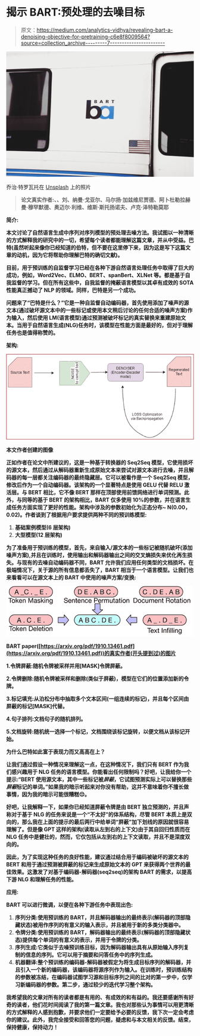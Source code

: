 # 揭示 BART:预处理的去噪目标

> 原文：<https://medium.com/analytics-vidhya/revealing-bart-a-denoising-objective-for-pretraining-c6e8f8009564?source=collection_archive---------7----------------------->

![](img/2f17d6606a697aa0225826a716e39b0b.png)

乔治·特罗瓦托在 [Unsplash](https://unsplash.com?utm_source=medium&utm_medium=referral) 上的照片

> **论文真实作者:、、刘、纳曼·戈亚尔、马尔扬·加兹维尼贾德、阿卜杜勒拉赫曼·穆罕默德、奥迈尔·利维、维斯·斯托扬诺夫、卢克·泽特勒莫耶**

****简介:****

**本文讨论了自然语言生成中序列对序列模型的预处理去噪方法。我试图以一种清晰的方式解释我的研究中的一切，希望每个读者都能理解这篇文章，并从中受益。巴特(虽然听起来像你已经知道的伯特，但不要在这里停下来，因为这是写下这篇文章的动机，因为它将帮助你理解巴特的确切文献)。**

**目前，用于预训练的自监督学习已经在各种下游自然语言处理任务中取得了巨大的成功，例如，Word2Vec、ELMO、BERT、spanBert、XLNet 等。都是基于自我监督的学习。但在所有这些中，自我监督的掩蔽语言模型以其卓有成效的 SOTA 性能真正撼动了 NLP 的领域。同样，巴特是另一个成功。**

**问题来了“巴特是什么？”它是一种自监督自动编码器，首先使用添加了噪声的源文本(通过破坏源文本中的一些标记或使用本文稍后讨论的任何合适的噪声方案)作为输入，然后使用 LM(语言模型)通过预测被破坏标记的真实替换来重建原始文本。当用于自然语言生成(NLG)任务时，该模型在性能方面是最好的，但对于理解任务也是值得称赞的。**

****架构:****

**![](img/f093e80f95d5ea72d3dd021512c581d1.png)**

**本文作者创建的图像**

**正如作者在论文中所建议的，这是一种基于转换器的 Seq2Seq 模型，它使用损坏的源文本，然后通过从解码器重新生成原始文本来尝试对源文本进行去噪，并且解码器的每一层都关注编码器的最终隐藏层。它可以被看作是一个 Seq2Seq 模型，修改后作为一个自动编码器。该架构的一个显著特点是使用 GELU 代替 RELU 激活层。与 BERT 相比，它不像 BERT 那样在顶部使用前馈网络进行单词预测。此外，与同等的基于 BERT 的架构相比，BART 仅多使用 10%的参数，并在语言生成任务方面实现了更好的性能。架构中涉及的参数初始化为正态分布~ N(0.00，0.02)。作者谈到了根据用户要求提供两种不同的预训练模型:**

1.  **基础案例模型(6 层架构)**
2.  **大型模型(12 层架构)**

**为了准备用于预训练的模型，首先，来自输入/源文本的一些标记被随机破坏(添加噪声方案),并且在训练时，使用输出和解码器输出之间的交叉熵损失来优化再生损失。与现有的去噪自动编码器不同，BART 允许我们应用任何类型的文档损坏。在极端情况下，关于源的所有信息都丢失了，BART 相当于一个语言模型。让我们也来看看可以在源文本上的 BART 中使用的噪声方案/变换:**

**![](img/014bcc8a1aa640b530309136874f132a.png)**

**BART paper([https://arxiv.org/pdf/1910.13461.pdf](https://arxiv.org/pdf/1910.13461.pdf))的真实作者(开头提到过)的图片**

**1.令牌屏蔽:随机令牌被采样并用[MASK]令牌屏蔽。**

**2.令牌删除:随机令牌被采样和删除(类似于屏蔽)，模型在它们的位置添加新的令牌。**

**3.标记填充:从泊松分布中抽取多个文本区间(一组连续的标记)，并且每个区间由屏蔽的标记[MASK]代替。**

**4.句子排列:文档句子的随机排列。**

**5.文档旋转:随机统一选择一个标记，文档围绕该标记旋转，以便文档从该标记开始。**

****为什么巴特如此富于表现力而又高高在上？****

**让我们通过假设一种情况来理解这一点，在这种情况下，我们只有 BERT 作为我们感兴趣用于 NLG 任务的语言模型。你能看出任何限制吗？好吧，让我给你一个提示:“BERT 使用源文本，其中一些标记被*屏蔽*，它试图预测实际上可以替换那些*屏蔽*标记的单词。”如果我的暗示听起来对你没有帮助，这并不意味着你不擅长做事情，因为我的暗示可能很糟糕😔。**

**好吧，让我解释一下，如果你已经知道屏蔽令牌是由 BERT 独立预测的，并且声称对于基于 NLG 的任务来说是一个“不太好”的体系结构，尽管 BERT 本质上是双向的，那么我在上面的提示的最后两行中给单词“屏蔽”加下划线的原因就很容易理解了。但是像 GPT 这样的架构(读取从左到右的上下文)由于其自回归性质而在 NLG 任务中是健壮的，然而，它仅包括从左到右的上下文读取，并且不是深度双向的。**

**因此，为了实现这种任务的良好性能，建议通过结合用于编码被破坏的源文本的 BERT 和用于通过预测被屏蔽的标记来生成原始文本的 GPT 来获得两个世界的最佳效果。这激发了对基于编码器-解码器(seq2seq)的架构 BART 的需求，以提高下游 NLG 和理解任务的性能。**

****应用:****

**BART 可以进行微调，以便在各种下游任务中表现出色:**

1.  **序列分类:使用预训练的 BART，并且解码器输出的最终表示(解码器的顶部隐藏状态)被用作序列的有意义的输入表示，并且被用于新的多类分类器中。**
2.  **令牌分类:使用预训练的 BART，解码器输出的最终表示(解码器的顶部隐藏状态)提供每个单词的有意义的表示，并用于令牌的分类。**
3.  **序列生成:它类似于去噪预训练目标，因为解码器输出具有从原始输入序列复制的信息的序列。它可以用于摘要和问答任务中的序列生成。**
4.  **机器翻译:整个预训练的编码器-解码器被假定为将生成目标序列的解码器，并且引入一个新的编码器，该编码器将源序列作为输入。在训练时，预训练结构的参数被冻结，在编码器试图学习源和目标序列之间的比对的第一步中，仅学习新编码器的参数。第二步，通过较少的迭代学习整个架构。**

**我希望我的文章对所有的读者都是有用的、有成效的和有益的。我还要感谢所有好奇的读者，他们花时间阅读了我的第一篇文章。我也对那些认为事情可以用更清晰的方式解释的人感到抱歉，并要求他们一定要给予必要的反馈，我下次一定会考虑你的建议。此外，我完全接受和回答您的问题，疑虑和与本文相关的反馈。结束，保持健康，保持动力！**